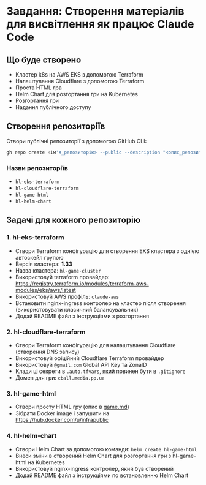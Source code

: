 # Завдання: Створення матеріалів для висвітлення як працює Claude Code

## Що буде створено

- Кластер k8s на AWS EKS з допомогою Terraform
- Налаштування Cloudflare з допомогою Terraform
- Проста HTML гра
- Helm Chart для розгортання гри на Kubernetes
- Розгортання гри
- Надання публічного доступу

## Створення репозиторіїв

Створи публічні репозиторії з допомогою GitHub CLI:

```bash
gh repo create <ім'я_репозиторію> --public --description "<опис_репозиторію>"
```

### Назви репозиторіїв

- `hl-eks-terraform`
- `hl-cloudflare-terraform`
- `hl-game-html`
- `hl-helm-chart`

## Задачі для кожного репозиторію

### 1. hl-eks-terraform

- Створи Terraform конфігурацію для створення EKS кластера з однією автоскейл групою
- Версія кластера: **1.33**
- Назва кластера: `hl-game-cluster`
- Використовуй terraform провайдер: https://registry.terraform.io/modules/terraform-aws-modules/eks/aws/latest
- Використовуй AWS профіль: `claude-aws`
- Встановити nginx-ingress контролер на кластер після створення (використовувати класичний балансувальник)
- Додай README файл з інструкціями з розгортання

### 2. hl-cloudflare-terraform

- Створи Terraform конфігурацію для налаштування Cloudflare (створення DNS запису)
- Використовуй офіційний Cloudflare Terraform провайдер
- Використовуй `@gmail.com` Global API Key та ZonaID
- Клади ці секрети в `.auto.tfvars`, який повинен бути в `.gitignore`
- Домен для гри: `cball.media.pp.ua`

### 3. hl-game-html

- Створи просту HTML гру (опис в [game.md](game.md))
- Зібрати Docker image і запушити на https://hub.docker.com/u/infrapublic

### 4. hl-helm-chart

- Створи Helm Chart за допомогою команди: `helm create hl-game-html`
- Внеси зміни в створений Helm Chart для розгортання гри з hl-game-html на Kubernetes
- Використовуй nginx-ingress контролер, який був створений
- Додай README файл з інструкціями по встановленню Helm Chart